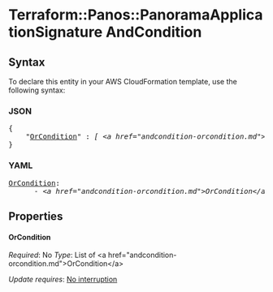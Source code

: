 # Terraform::Panos::PanoramaApplicationSignature AndCondition

## Syntax

To declare this entity in your AWS CloudFormation template, use the following syntax:

### JSON

<pre>
{
    "<a href="#orcondition" title="OrCondition">OrCondition</a>" : <i>[ &lt;a href=&#34;andcondition-orcondition.md&#34;&gt;OrCondition&lt;/a&gt;, ... ]</i>
}
</pre>

### YAML

<pre>
<a href="#orcondition" title="OrCondition">OrCondition</a>: <i>
      - &lt;a href=&#34;andcondition-orcondition.md&#34;&gt;OrCondition&lt;/a&gt;</i>
</pre>

## Properties

#### OrCondition

_Required_: No
_Type_: List of &lt;a href=&#34;andcondition-orcondition.md&#34;&gt;OrCondition&lt;/a&gt;

_Update requires_: [No interruption](https://docs.aws.amazon.com/AWSCloudFormation/latest/UserGuide/using-cfn-updating-stacks-update-behaviors.html#update-no-interrupt)

